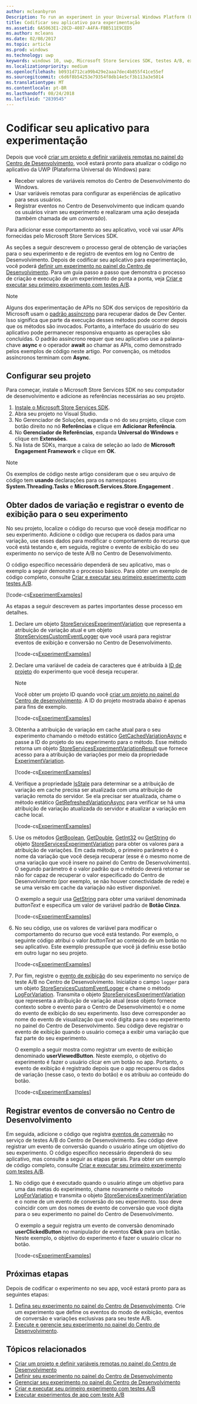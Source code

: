 ```yaml
---
author: mcleanbyron
Description: To run an experiment in your Universal Windows Platform (UWP) app with A/B testing, you must code the experiment in your app.
title: Codificar seu aplicativo para experimentação
ms.assetid: 6A5063E1-28CD-4087-A4FA-FBB511E9CED5
ms.author: mcleans
ms.date: 02/08/2017
ms.topic: article
ms.prod: windows
ms.technology: uwp
keywords: windows 10, uwp, Microsoft Store Services SDK, testes A/B, experimentos
ms.localizationpriority: medium
ms.openlocfilehash: b0931d712ca99b429e2aaa7dec4b855f41ce55ef
ms.sourcegitcommit: c6d6f8b54253e79354f8db14e5cf3b113a3e5014
ms.translationtype: MT
ms.contentlocale: pt-BR
ms.lasthandoff: 08/24/2018
ms.locfileid: "2839545"
---
```

# <a name="code-your-app-for-experimentation"></a>Codificar seu aplicativo para experimentação

Depois que você [criar um projeto e definir variáveis remotas no painel do Centro de Desenvolvimento](create-a-project-and-define-remote-variables-in-the-dev-center-dashboard.md), você estará pronto para atualizar o código no aplicativo da UWP (Plataforma Universal do Windows) para:
* Receber valores de variáveis remotos do Centro de Desenvolvimento do Windows.
* Usar variáveis remotas para configurar as experiências de aplicativo para seus usuários.
* Registrar eventos no Centro de Desenvolvimento que indicam quando os usuários viram seu experimento e realizaram uma ação desejada (também chamada de um *conversão*).

Para adicionar esse comportamento ao seu aplicativo, você vai usar APIs fornecidas pelo Microsoft Store Services SDK.

As seções a seguir descrevem o processo geral de obtenção de variações para o seu experimento e de registro de eventos em log no Centro de Desenvolvimento. Depois de codificar seu aplicativo para experimentação, você poderá [definir um experimento no painel do Centro de Desenvolvimento](define-your-experiment-in-the-dev-center-dashboard.md). Para um guia passo a passo que demonstra o processo de criação e execução de um experimento de ponta a ponta, veja [Criar e executar seu primeiro experimento com testes A/B](create-and-run-your-first-experiment-with-a-b-testing.md).

> [!NOTE]
> Alguns dos experimentação de APIs no SDK dos serviços de repositório da Microsoft usam o [padrão assíncrono](../threading-async/asynchronous-programming-universal-windows-platform-apps.md) para recuperar dados de Dev Center. Isso significa que parte da execução desses métodos pode ocorrer depois que os métodos são invocados. Portanto, a interface do usuário do seu aplicativo pode permanecer responsiva enquanto as operações são concluídas. O padrão assíncrono requer que seu aplicativo use a palavra-chave **async** e o operador **await** ao chamar as APIs, como demonstrado pelos exemplos de código neste artigo. Por convenção, os métodos assíncronos terminam com **Async**.

## <a name="configure-your-project"></a>Configurar seu projeto

Para começar, instale o Microsoft Store Services SDK no seu computador de desenvolvimento e adicione as referências necessárias ao seu projeto.

1. [Instale o Microsoft Store Services SDK](microsoft-store-services-sdk.md#install-the-sdk).
2. Abra seu projeto no Visual Studio.
3. No Gerenciador de Soluções, expanda o nó do seu projeto, clique com botão direito no nó **Referências** e clique em **Adicionar Referência**.
3. No **Gerenciador de Referências**, expanda **Universal do Windows** e clique em **Extensões**.
4. Na lista de SDKs, marque a caixa de seleção ao lado de **Microsoft Engagement Framework** e clique em **OK**.

> [!NOTE]
> Os exemplos de código neste artigo consideram que o seu arquivo de código tem **usando** declarações para os namespaces **System.Threading.Tasks** e **Microsoft.Services.Store.Engagement** .

## <a name="get-variation-data-and-log-the-view-event-for-your-experiment"></a>Obter dados de variação e registrar o evento de exibição para o seu experimento

No seu projeto, localize o código do recurso que você deseja modificar no seu experimento. Adicione o código que recupera os dados para uma variação, use esses dados para modificar o comportamento do recurso que você está testando e, em seguida, registre o evento de exibição do seu experimento no serviço de teste A/B no Centro de Desenvolvimento.

O código específico necessário dependerá de seu aplicativo, mas o exemplo a seguir demonstra o processo básico. Para obter um exemplo de código completo, consulte [Criar e executar seu primeiro experimento com testes A/B](create-and-run-your-first-experiment-with-a-b-testing.md).

[!code-cs[ExperimentExamples](./code/StoreSDKSamples/cs/ExperimentExamples.cs#ExperimentCodeSample)]

As etapas a seguir descrevem as partes importantes desse processo em detalhes.

1. Declare um objeto [StoreServicesExperimentVariation](https://docs.microsoft.com/uwp/api/microsoft.services.store.engagement.storeservicesexperimentvariation) que representa a atribuição de variação atual e um objeto [StoreServicesCustomEventLogger](https://docs.microsoft.com/uwp/api/microsoft.services.store.engagement.storeservicescustomeventlogger) que você usará para registrar eventos de exibição e conversão no Centro de Desenvolvimento.

    [!code-cs[ExperimentExamples](./code/StoreSDKSamples/cs/ExperimentExamples.cs#Snippet1)]

2. Declare uma variável de cadeia de caracteres que é atribuída à [ID de projeto](run-app-experiments-with-a-b-testing.md#terms) do experimento que você deseja recuperar.
    > [!NOTE]
    > Você obter um projeto ID quando você [criar um projeto no painel do Centro de desenvolvimento](create-a-project-and-define-remote-variables-in-the-dev-center-dashboard.md). A ID do projeto mostrada abaixo é apenas para fins de exemplo.

    [!code-cs[ExperimentExamples](./code/StoreSDKSamples/cs/ExperimentExamples.cs#Snippet2)]

3. Obtenha a atribuição de variação em cache atual para o seu experimento chamando o método estático [GetCachedVariationAsync](https://docs.microsoft.com/uwp/api/microsoft.services.store.engagement.storeservicesexperimentvariation.getcachedvariationasync) e passe a ID do projeto do seu experimento para o método. Esse método retorna um objeto [StoreServicesExperimentVariationResult](https://docs.microsoft.com/uwp/api/microsoft.services.store.engagement.storeservicesexperimentvariationresult) que fornece acesso para a atribuição de variações por meio da propriedade [ExperimentVariation](https://docs.microsoft.com/uwp/api/microsoft.services.store.engagement.storeservicesexperimentvariationresult.experimentvariation).

    [!code-cs[ExperimentExamples](./code/StoreSDKSamples/cs/ExperimentExamples.cs#Snippet3)]

4. Verifique a propriedade [IsStale](htthttps://docs.microsoft.com/uwp/api/microsoft.services.store.engagement.storeservicesexperimentvariation.isstale) para determinar se a atribuição de variação em cache precisa ser atualizada com uma atribuição de variação remota do servidor. Se ela precisar ser atualizada, chame o método estático [GetRefreshedVariationAsync](https://docs.microsoft.com/uwp/api/microsoft.services.store.engagement.storeservicesexperimentvariation.getrefreshedvariationasync) para verificar se há uma atribuição de variação atualizada do servidor e atualizar a variação em cache local.

    [!code-cs[ExperimentExamples](./code/StoreSDKSamples/cs/ExperimentExamples.cs#Snippet4)]

5. Use os métodos [GetBoolean](https://docs.microsoft.com/uwp/api/microsoft.services.store.engagement.storeservicesexperimentvariation.getboolean), [GetDouble](https://docs.microsoft.com/uwp/api/microsoft.services.store.engagement.storeservicesexperimentvariation.getdouble), [GetInt32](https://docs.microsoft.com/uwp/api/microsoft.services.store.engagement.storeservicesexperimentvariation.getint32) ou [GetString](https://docs.microsoft.com/uwp/api/microsoft.services.store.engagement.storeservicesexperimentvariation.getstring) do objeto [StoreServicesExperimentVariation](https://docs.microsoft.com/uwp/api/microsoft.services.store.engagement.storeservicesexperimentvariation) para obter os valores para a atribuição de variações. Em cada método, o primeiro parâmetro é o nome da variação que você deseja recuperar (esse é o mesmo nome de uma variação que você insere no painel do Centro de Desenvolvimento). O segundo parâmetro é o valor padrão que o método deverá retornar se não for capaz de recuperar o valor especificado do Centro de Desenvolvimento (por exemplo, se não houver conectividade de rede) e se uma versão em cache da variação não estiver disponível.

    O exemplo a seguir usa [GetString](https://docs.microsoft.com/uwp/api/microsoft.services.store.engagement.storeservicesexperimentvariation.getstring) para obter uma variável denominada *buttonText* e especifica um valor de variável padrão de **Botão Cinza**.

    [!code-cs[ExperimentExamples](./code/StoreSDKSamples/cs/ExperimentExamples.cs#Snippet5)]

6. No seu código, use os valores de variável para modificar o comportamento do recurso que você está testando. Por exemplo, o seguinte código atribui o valor *buttonText* ao conteúdo de um botão no seu aplicativo. Este exemplo pressupõe que você já definiu esse botão em outro lugar no seu projeto.

    [!code-cs[ExperimentExamples](./code/StoreSDKSamples/cs/ExperimentExamples.cs#Snippet6)]

7. Por fim, registre o [evento de exibição](run-app-experiments-with-a-b-testing.md#terms) do seu experimento no serviço de teste A/B no Centro de Desenvolvimento. Inicialize o campo ```logger``` para um objeto [StoreServicesCustomEventLogger](https://docs.microsoft.com/uwp/api/microsoft.services.store.engagement.storeservicescustomeventlogger) e chame o método [LogForVariation](https://docs.microsoft.com/uwp/api/microsoft.services.store.engagement.storeservicescustomeventlogger.logforvariation). Transmita o objeto [StoreServicesExperimentVariation](https://docs.microsoft.com/uwp/api/microsoft.services.store.engagement.storeservicesexperimentvariation) que representa a atribuição de variação atual (esse objeto fornece contexto sobre o evento para o Centro de Desenvolvimento) e o nome do evento de exibição do seu experimento. Isso deve corresponder ao nome do evento de visualização que você digita para o seu experimento no painel do Centro de Desenvolvimento. Seu código deve registrar o evento de exibição quando o usuário começa a exibir uma variação que faz parte do seu experimento.

    O exemplo a seguir mostra como registrar um evento de exibição denominado **userViewedButton**. Neste exemplo, o objetivo do experimento é fazer o usuário clicar em um botão no app. Portanto, o evento de exibição é registrado depois que o app recuperou os dados de variação (nesse caso, o texto do botão) e os atribuiu ao conteúdo do botão.

    [!code-cs[ExperimentExamples](./code/StoreSDKSamples/cs/ExperimentExamples.cs#Snippet7)]

## <a name="log-conversion-events-to-dev-center"></a>Registrar eventos de conversão no Centro de Desenvolvimento

Em seguida, adicione o código que registra [eventos de conversão](run-app-experiments-with-a-b-testing.md#terms) no serviço de testes A/B do Centro de Desenvolvimento. Seu código deve registrar um evento de conversão quando o usuário atinge um objetivo do seu experimento. O código específico necessário dependerá do seu aplicativo, mas consulte a seguir as etapas gerais. Para obter um exemplo de código completo, consulte [Criar e executar seu primeiro experimento com testes A/B](create-and-run-your-first-experiment-with-a-b-testing.md).

1. No código que é executado quando o usuário atinge um objetivo para uma das metas do experimento, chame novamente o método [LogForVariation](https://docs.microsoft.com/uwp/api/microsoft.services.store.engagement.storeservicescustomeventlogger.logforvariation) e transmita o objeto [StoreServicesExperimentVariation](https://docs.microsoft.com/uwp/api/microsoft.services.store.engagement.storeservicesexperimentvariation) e o nome de um evento de conversão do seu experimento. Isso deve coincidir com um dos nomes de evento de conversão que você digita para o seu experimento no painel do Centro de Desenvolvimento.

    O exemplo a seguir registra um evento de conversão denominado **userClickedButton** no manipulador de eventos **Click** para um botão. Neste exemplo, o objetivo do experimento é fazer o usuário clicar no botão.

    [!code-cs[ExperimentExamples](./code/StoreSDKSamples/cs/ExperimentExamples.cs#Snippet8)]

## <a name="next-steps"></a>Próximas etapas

Depois de codificar o experimento no seu app, você estará pronto para as seguintes etapas:
1. [Defina seu experimento no painel do Centro de Desenvolvimento](define-your-experiment-in-the-dev-center-dashboard.md). Crie um experimento que define os eventos do modo de exibição, eventos de conversão e variações exclusivas para seu teste A/B.
2. [Execute e gerencie seu experimento no painel do Centro de Desenvolvimento](manage-your-experiment.md).


## <a name="related-topics"></a>Tópicos relacionados

* [Criar um projeto e definir variáveis remotas no painel do Centro de Desenvolvimento](create-a-project-and-define-remote-variables-in-the-dev-center-dashboard.md)
* [Definir seu experimento no painel do Centro de Desenvolvimento](define-your-experiment-in-the-dev-center-dashboard.md)
* [Gerenciar seu experimento no painel do Centro de Desenvolvimento](manage-your-experiment.md)
* [Criar e executar seu primeiro experimento com testes A/B](create-and-run-your-first-experiment-with-a-b-testing.md)
* [Executar experimentos de app com teste A/B](run-app-experiments-with-a-b-testing.md)
